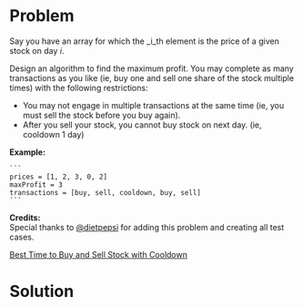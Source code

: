 
# Problem

Say you have an array for which the _i_th element is the price of a given
stock on day _i_.

Design an algorithm to find the maximum profit. You may complete as many
transactions as you like (ie, buy one and sell one share of the stock multiple
times) with the following restrictions:

  * You may not engage in multiple transactions at the same time (ie, you must sell the stock before you buy again).
  * After you sell your stock, you cannot buy stock on next day. (ie, cooldown 1 day)

**Example:**  

    ```
    prices = [1, 2, 3, 0, 2]
    maxProfit = 3
    transactions = [buy, sell, cooldown, buy, sell]
    ```

**Credits:**  
Special thanks to [@dietpepsi](https://leetcode.com/discuss/user/dietpepsi)
for adding this problem and creating all test cases.



[Best Time to Buy and Sell Stock with Cooldown](https://leetcode.com/problems/best-time-to-buy-and-sell-stock-with-cooldown)

# Solution



